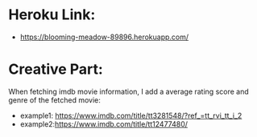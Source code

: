# Heroku Link:
- https://blooming-meadow-89896.herokuapp.com/
# Creative Part:
When fetching imdb movie information, I add a average rating score and genre of the fetched movie:
- example1: https://www.imdb.com/title/tt3281548/?ref_=tt_rvi_tt_i_2
- example2:https://www.imdb.com/title/tt12477480/

